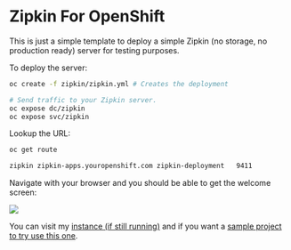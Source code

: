 # Zipkin For OpenShift

This is just a simple template to deploy a simple Zipkin (no storage, no production ready) server for testing purposes.

To deploy the server:

```sh
oc create -f zipkin/zipkin.yml # Creates the deployment

# Send traffic to your Zipkin server.
oc expose dc/zipkin
oc expose svc/zipkin
```
Lookup the URL:

```sh
oc get route

zipkin zipkin-apps.youropenshift.com zipkin-deployment   9411
```

Navigate with your browser and you should be able to get the welcome screen:

![](https://github.com/cesarvr/zipkin/blob/master/docs/zipkin.gif?raw=true)


You can visit my [instance (if still running)](https://zipkin-deployment-ctest.e4ff.pro-eu-west-1.openshiftapps.com/zipkin/) and if you want a [sample project to try use this one](https://github.com/cesarvr/Spring-Boot). 
